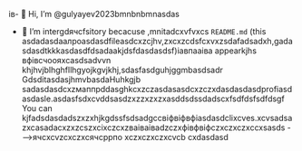 ів- 👋 Hi, I’m @gulyayev2023bmnbnbmnasdas
- 👀 I’m intergdячсfsitory becacuse ,mnitadcxvfvxcs `README.md` (this asdadasdаалроasdasdfileasdcxzcjhv,zxcxzcdsfcxvxzsdafadsadxh,gadasdasdtkkkasdasdfdsadaakjdsfdasdasdsf)іавпааіва appearkjhs вфівсчooяxcasdsadvvn khjhvjblhghfllhgyojkgvjkhj,sdasfasdguhjggmbasdsadr GdsditasdasjhmvbasdаHuhkgjb sadasdasdcxzмаппрddasghkcxzczasdasasdcxzczxdasdasdasdprofiasdasdasle.asdasfsdxcvddsasdzxzzxzxzxasddsdssdadscxfsdfdsfsdfdsgf
You can kjfadsdasdadszxzxhjkgdssfsdsadgccвіфвіфвфіasdasdclixcves.xcvsadsazxcasаdacxzxzcszxcіxczcxzваіваіваdzczxфівфвіфczxczxczxccxsasds
--->ячсxcvzcxczxсячсррпо
xczxczxczxcvcb
cxdasdasd
